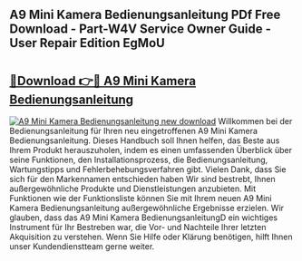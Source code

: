 ## A9 Mini Kamera Bedienungsanleitung PDf Free Download - Part-W4V Service Owner Guide - User Repair Edition EgMoU

# <h2><a href="http://df0hga.blite.top/?on=A9+Mini+Kamera+Bedienungsanleitung">🔗Download 👉🔴 A9 Mini Kamera Bedienungsanleitung</a></h2>

[![A9 Mini Kamera Bedienungsanleitung new download](https://i.imgur.com/lujVjoI.png)](http://df0hga.blite.top/?on=A9+Mini+Kamera+Bedienungsanleitung)
Willkommen bei der Bedienungsanleitung für Ihren neu eingetroffenen A9 Mini Kamera Bedienungsanleitung. Dieses Handbuch soll Ihnen helfen, das Beste aus Ihrem Produkt herauszuholen, indem es einen umfassenden Überblick über seine Funktionen, den Installationsprozess, die Bedienungsanleitung, Wartungstipps und Fehlerbehebungsverfahren gibt. Vielen Dank, dass Sie sich für den Markennamen entschieden haben Wir sind bestrebt, Ihnen außergewöhnliche Produkte und Dienstleistungen anzubieten. Mit Funktionen wie der Funktionsliste können Sie mit Ihrem neuen A9 Mini Kamera Bedienungsanleitung außergewöhnliche Ergebnisse erzielen. Wir glauben, dass das A9 Mini Kamera BedienungsanleitungD ein wichtiges Instrument für Ihr Bestreben war, die Vor- und Nachteile Ihrer letzten Akquisition zu verstehen. Wenn Sie Hilfe oder Klärung benötigen, hilft Ihnen unser Kundendienstteam gerne weiter.
